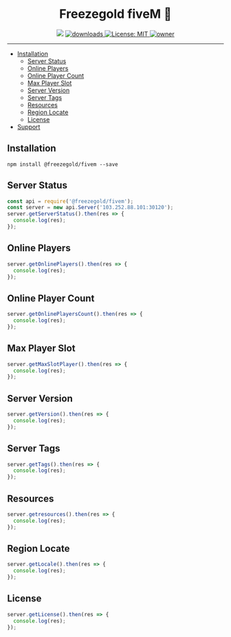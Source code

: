 <h1 align="center">Freezegold fiveM 👋</h1>
<p align="center">
  <img src="https://img.shields.io/npm/v/@freezegold/fivem.js?orange=blue" />
  <a href="https://www.npmjs.com/package/@freezegold/fivem.js">
    <img alt="downloads" src="https://img.shields.io/npm/dm/@freezegold/fivem.js.svg?color=blue" target="_blank" />
  </a>
  <a href="https://github.com/freezegr/insta.js/blob/master/LICENSE">
    <img alt="License: MIT" src="https://img.shields.io/badge/license-MIT-yellow.svg" target="_blank" />
  </a>
  <a href="#">
    <img src="https://img.shields.io/static/v1?label=owner&message=freezegr&color=blue" alt="owner">
  </a>
</p>

---

- [Installation](#Installation)
  - [Server Status](#Server-Status)
  - [Online Players](#Online-Players)
  - [Online Player Count](#Online-Player-Count)
  - [Max Player Slot](#Max-Player-Slot)
  - [Server Version](#Server-Version)
  - [Server Tags](#Server-Tags)
  - [Resources](#Resources)
  - [Region Locate](#Region-Locate)
  - [License](#License)
- [Support](https://discord.gg/pQdhaUBFcc)

## Installation 

`npm install @freezegold/fivem --save`

## Server Status

```js
const api = require('@freezegold/fivem');
const server = new api.Server('103.252.88.101:30120');
server.getServerStatus().then(res => {
  console.log(res);
});
```

## Online Players 

```js
server.getOnlinePlayers().then(res => {
  console.log(res);
});
```
## Online Player Count

```js
server.getOnlinePlayersCount().then(res => {
  console.log(res);
});
```


## Max Player Slot

```js
server.getMaxSlotPlayer().then(res => {
  console.log(res);
});
```

## Server Version

```js
server.getVersion().then(res => {
  console.log(res);
});
```


## Server Tags

```js
server.getTags().then(res => {
  console.log(res);
});
```

## Resources

```js
server.getresources().then(res => {
  console.log(res);
});
```

## Region Locate

```js
server.getLocale().then(res => {
  console.log(res);
});
```

## License

```js
server.getLicense().then(res => {
  console.log(res);
});
```
